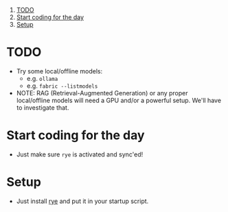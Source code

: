 1. [TODO](#todo)
2. [Start coding for the day](#start-coding-for-the-day)
3. [Setup](#setup)


# TODO

* Try some local/offline models:
  * e.g. `ollama`
  * e.g. `fabric --listmodels`
* NOTE: RAG (Retrieval-Augmented Generation) or any proper local/offline models will need a GPU and/or a powerful setup. We'll have to investigate that.


# Start coding for the day

* Just make sure `rye` is activated and sync'ed!


# Setup

* Just install [rye](https://rye.astral.sh/guide/basics/) and put it in your startup script.
